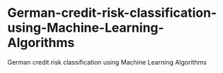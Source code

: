 # German-credit-risk-classification-using-Machine-Learning-Algorithms
German credit risk classification using Machine Learning Algorithms
